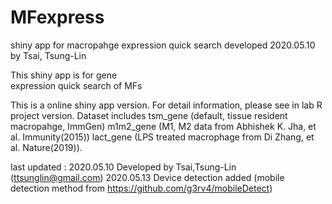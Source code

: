 # MFexpress
shiny app for macropahge expression quick search
developed 2020.05.10 by Tsai, Tsung-Lin


                                
   This shiny app is for gene    
 expression quick search of MFs  
                                 



 This is a online shiny app version. For detail information, please see in lab R project version.
 Dataset includes tsm_gene (default, tissue resident macropahge, ImmGen)
                  m1m2_gene (M1, M2 data from Abhishek K. Jha, et al. Immunity(2015))
                  lact_gene (LPS treated macrophage from Di Zhang, et al. Nature(2019)).

 last updated : 2020.05.10 Developed by Tsai,Tsung-Lin (ttsunglin@gmail.com)
                2020.05.13 Device detection added (mobile detection method from https://github.com/g3rv4/mobileDetect)

